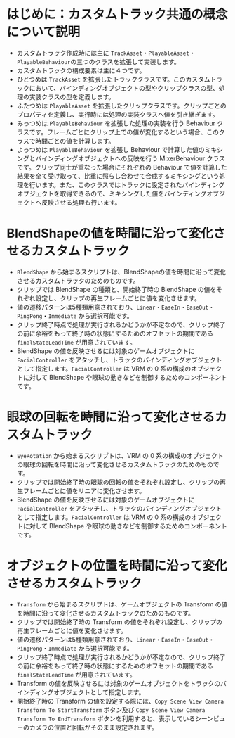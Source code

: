 
# はじめに：カスタムトラック共通の概念について説明

* カスタムトラック作成時には主に `TrackAsset`・`PlayableAsset`・`PlayableBehaviour`の三つのクラスを拡張して実装します。
* カスタムトラックの構成要素は主に４つです。
* ひとつめは `TrackAsset` を拡張したトラッククラスです。このカスタムトラックにおいて、バインディングオブジェクトの型やクリップクラスの型、処理の実装クラスの型を定義します。
* ふたつめは `PlayableAsset` を拡張したクリップクラスです。クリップごとのプロパティを定義し、実行時には処理の実装クラスへ値を引き継ぎます。
* みっつめは `PlayableBehaviour` を拡張した処理の実装を行う Behaviour クラスです。フレームごとにクリップ上での値が変化するという場合、このクラスで時間ごとの値を計算します。
* よっつめは `PlayableBehaviour` を拡張し Behaviour で計算した値のミキシングとバインディングオブジェクトへの反映を行う MixerBehaviour クラスです。クリップ同士が重なった場合にそれぞれの Behaviour で値を計算した結果を全て受け取って、比重に照らし合わせて合成するミキシングという処理を行います。また、このクラスではトラックに設定されたバインディングオブジェクトを取得できるので、ミキシングした値をバインディングオブジェクトへ反映させる処理も行います。


# BlendShapeの値を時間に沿って変化させるカスタムトラック

* `BlendShape` から始まるスクリプトは、BlendShapeの値を時間に沿って変化させるカスタムトラックのためのものです。
* クリップでは BlendShape の種類と、開始終了時の BlendShape の値をそれぞれ設定し、クリップの再生フレームごとに値を変化させます。
* 値の遷移パターンは5種類用意されており、`Linear`・`EaseIn`・`EaseOut`・`PingPong`・`Immediate` から選択可能です。
* クリップ終了時点で処理が実行されるかどうかが不定なので、クリップ終了の前に余裕をもって終了時の状態にするためのオフセットの期間である `finalStateLeadTime` が用意されています。
* BlendShape の値を反映させるには対象のゲームオブジェクトに `FacialController` をアタッチし、トラックのバインディングオブジェクトとして指定します。`FacialController` は VRM の 0 系の構成のオブジェクトに対して BlendShape や眼球の動きなどを制御するためのコンポーネントです。


# 眼球の回転を時間に沿って変化させるカスタムトラック

* `EyeRotation` から始まるスクリプトは、VRM の 0 系の構成のオブジェクトの眼球の回転を時間に沿って変化させるカスタムトラックのためのものです。
* クリップでは開始終了時の眼球の回転の値をそれぞれ設定し、クリップの再生フレームごとに値をリニアに変化させます。
* BlendShape の値を反映させるには対象のゲームオブジェクトに `FacialController` をアタッチし、トラックのバインディングオブジェクトとして指定します。`FacialController` は VRM の 0 系の構成のオブジェクトに対して BlendShape や眼球の動きなどを制御するためのコンポーネントです。


# オブジェクトの位置を時間に沿って変化させるカスタムトラック

* `Transform` から始まるスクリプトは、ゲームオブジェクトの Transform の値を時間に沿って変化させるカスタムトラックのためのものです。
* クリップでは開始終了時の Transform の値をそれぞれ設定し、クリップの再生フレームごとに値を変化させます。
* 値の遷移パターンは5種類用意されており、`Linear`・`EaseIn`・`EaseOut`・`PingPong`・`Immediate` から選択可能です。
* クリップ終了時点で処理が実行されるかどうかが不定なので、クリップ終了の前に余裕をもって終了時の状態にするためのオフセットの期間である `finalStateLeadTime` が用意されています。
* Transform の値を反映させるには対象のゲームオブジェクトをトラックのバインディングオブジェクトとして指定します。
* 開始終了時の Transform の値を設定する際には、`Copy Scene View Camera Transform To StartTransform` ボタン及び `Copy Scene View Camera Transform To EndTransform` ボタンを利用すると、表示しているシーンビューのカメラの位置と回転がそのまま設定されます。

